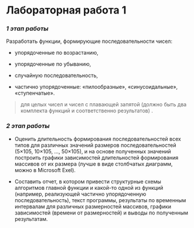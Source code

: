 # Лабораторная работа 1
### ***1 этап работы***

Разработать функции, формирующие последовательности чисел:

- упорядоченные по возрастанию,

- упорядоченные по убыванию,

- случайную последовательность,

- частично упорядоченные: «пилообразные», «синусоидальные», «ступенчатые».

> для целых чисел и чисел с плавающей запятой (должно быть два комплекта функций и соответственно результатов) .


### ***2 этап работы***

- Оценить длительность формирования последовательностей всех типов для различных значений размеров последовательностей (5×105, 10×105, …, 50×105), и на основе полученных значений построить графики зависимостей длительностей формирования массивов от их размера (лучше в виде столбчатых диаграмм, можно в Microsoft  Exel).

- Составить отчет, в котором привести структурные схемы алгоритмов главной функции и какой-то одной из функций (например, реализующей частично упорядоченную последовательность), текст программы, результаты по временным интервалам для различных размерностей массивов, графики зависимостей (времени от размерностей) и выводы по полученным результатам.
